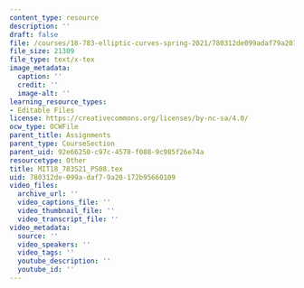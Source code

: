 ```yaml
---
content_type: resource
description: ''
draft: false
file: /courses/18-783-elliptic-curves-spring-2021/780312de099adaf79a20172b95660109_MIT18_783S21_PS8.tex
file_size: 21309
file_type: text/x-tex
image_metadata:
  caption: ''
  credit: ''
  image-alt: ''
learning_resource_types:
- Editable Files
license: https://creativecommons.org/licenses/by-nc-sa/4.0/
ocw_type: OCWFile
parent_title: Assignments
parent_type: CourseSection
parent_uid: 92e66250-c97c-4578-f088-9c985f26e74a
resourcetype: Other
title: MIT18_783S21_PS08.tex
uid: 780312de-099a-daf7-9a20-172b95660109
video_files:
  archive_url: ''
  video_captions_file: ''
  video_thumbnail_file: ''
  video_transcript_file: ''
video_metadata:
  source: ''
  video_speakers: ''
  video_tags: ''
  youtube_description: ''
  youtube_id: ''
---
```

